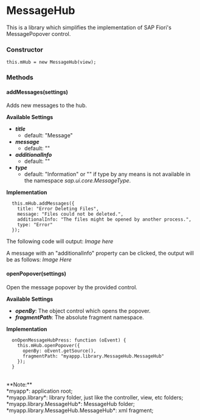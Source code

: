 # MessageHub
This is a library which simplifies the implementation of SAP Fiori's MessagePopover control.

### Constructor
  ```this.mHub = new MessageHub(view);```

### Methods
#### addMessages(settings)
  Adds new messages to the hub.
  
**Available Settings**
- ***title***
    - default: "Message"
- ***message***
    - default: ""
- ***additionalInfo***
    - default: ""
- ***type***
    - default: "Information" or "" if type by any means is not available in the namespace *sap.ui.core.MessageType*.

**Implementation**
```
  this.mHub.addMessages({
    title: "Error Deleting Files",
    message: "Files could not be deleted.",
    additionalInfo: "The files might be opened by another process.",
    type: "Error"
  });
```
The following code will output:
*Image here*

A message with an "additionalInfo" property can be clicked, the output will be as follows:
*Image Here*

#### openPopover(settings)
  Open the message popover by the provided control.
  
**Available Settings**
- ***openBy***: The object control which opens the popover.
- ***fragmentPath***: The absolute fragment namespace.

**Implementation**
```
  onOpenMessageHubPress: function (oEvent) {
    this.mHub.openPopover({
      openBy: oEvent.getSource(),
      fragmentPath: "myappp.library.MessageHub.MessageHub"
    });
  }
```
<br>
**Note:**<br>
  *myapp*: application root;<br>
  *myapp.library*: library folder, just like the controller, view, etc folders;<br>
  *myapp.library.MessageHub*: MessageHub folder;<br>
  *myapp.library.MessageHub.MessageHub*: xml fragment;
